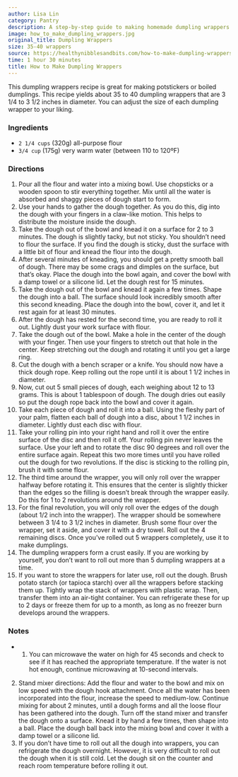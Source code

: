 ```yaml
---
author: Lisa Lin
category: Pantry
description: A step-by-step guide to making homemade dumpling wrappers.
image: how_to_make_dumpling_wrappers.jpg
original_title: Dumpling Wrappers
size: 35-40 wrappers
source: https://healthynibblesandbits.com/how-to-make-dumpling-wrappers/
time: 1 hour 30 minutes
title: How to Make Dumpling Wrappers
---
```


This dumpling wrappers recipe is great for making potstickers or boiled dumplings. This recipe yields about 35 to 40 dumpling wrappers that are 3 1/4 to 3 1/2 inches in diameter. You can adjust the size of each dumpling wrapper to your liking.

### Ingredients

* `2 1/4 cups` (320g) all-purpose flour
* `3/4 cup` (175g) very warm water (between 110 to 120ºF)

### Directions

1. Pour all the flour and water into a mixing bowl. Use chopsticks or a wooden spoon to stir everything together. Mix until all the water is absorbed and shaggy pieces of dough start to form.
2. Use your hands to gather the dough together. As you do this, dig into the dough with your fingers in a claw-like motion. This helps to distribute the moisture inside the dough.
3. Take the dough out of the bowl and knead it on a surface for 2 to 3 minutes. The dough is slightly tacky, but not sticky. You shouldn’t need to flour the surface. If you find the dough is sticky, dust the surface with a little bit of flour and knead the flour into the dough.
4. After several minutes of kneading, you should get a pretty smooth ball of dough. There may be some crags and dimples on the surface, but that’s okay. Place the dough into the bowl again, and cover the bowl with a damp towel or a silicone lid. Let the dough rest for 15 minutes.
5. Take the dough out of the bowl and knead it again a few times. Shape the dough into a ball. The surface should look incredibly smooth after this second kneading. Place the dough into the bowl, cover it, and let it rest again for at least 30 minutes.
6. After the dough has rested for the second time, you are ready to roll it out. Lightly dust your work surface with flour.
7. Take the dough out of the bowl. Make a hole in the center of the dough with your finger. Then use your fingers to stretch out that hole in the center. Keep stretching out the dough and rotating it until you get a large ring.
8. Cut the dough with a bench scraper or a knife. You should now have a thick dough rope. Keep rolling out the rope until it is about 1 1/2 inches in diameter.
9. Now, cut out 5 small pieces of dough, each weighing about 12 to 13 grams. This is about 1 tablespoon of dough. The dough dries out easily so put the dough rope back into the bowl and cover it again.
10. Take each piece of dough and roll it into a ball. Using the fleshy part of your palm, flatten each ball of dough into a disc, about 1 1/2 inches in diameter. Lightly dust each disc with flour.
11. Take your rolling pin into your right hand and roll it over the entire surface of the disc and then roll it off. Your rolling pin never leaves the surface. Use your left and to rotate the disc 90 degrees and roll over the entire surface again. Repeat this two more times until you have rolled out the dough for two revolutions. If the disc is sticking to the rolling pin, brush it with some flour.
12. The third time around the wrapper, you will only roll over the wrapper halfway before rotating it. This ensures that the center is slightly thicker than the edges so the filling is doesn’t break through the wrapper easily. Do this for 1 to 2 revolutions around the wrapper.
13. For the final revolution, you will only roll over the edges of the dough (about 1/2 inch into the wrapper). The wrapper should be somewhere between 3 1/4 to 3 1/2 inches in diameter. Brush some flour over the wrapper, set it aside, and cover it with a dry towel. Roll out the 4 remaining discs. Once you’ve rolled out 5 wrappers completely, use it to make dumplings.
14. The dumpling wrappers form a crust easily. If you are working by yourself, you don’t want to roll out more than 5 dumpling wrappers at a time.
15. If you want to store the wrappers for later use, roll out the dough. Brush potato starch (or tapioca starch) over all the wrappers before stacking them up. Tightly wrap the stack of wrappers with plastic wrap. Then, transfer them into an air-tight container. You can refrigerate these for up to 2 days or freeze them for up to a month, as long as no freezer burn develops around the wrappers.

### Notes

- 1. You can microwave the water on high for 45 seconds and check to see if it has reached the appropriate temperature. If the water is not hot enough, continue microwaving at 10-second intervals.
2. Stand mixer directions: Add the flour and water to the bowl and mix on low speed with the dough hook attachment. Once all the water has been incorporated into the flour, increase the speed to medium-low. Continue mixing for about 2 minutes, until a dough forms and all the loose flour has been gathered into the dough. Turn off the stand mixer and transfer the dough onto a surface. Knead it by hand a few times, then shape into a ball. Place the dough ball back into the mixing bowl and cover it with a damp towel or a silicone lid.
3. If you don’t have time to roll out all the dough into wrappers, you can refrigerate the dough overnight. However, it is very difficult to roll out the dough when it is still cold. Let the dough sit on the counter and reach room temperature before rolling it out.